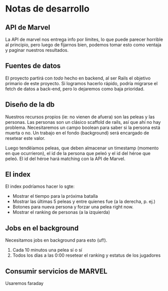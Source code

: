 # Notas de desarrollo

## API de Marvel

La API de marvel nos entrega info por límites, lo que puede parecer horrible al
principio, pero luego de fijarnos bien, podemos tomar esto como ventaja y
paginar nuestros resultados.

## Fuentes de datos

El proyecto partirá con *todo* hecho en backend, al ser Rails el objetivo
primario de este proyecto. Si logramos hacerlo rápido, podría migrarse el fetch
de datos a back-end, pero lo dejaremos como baja prioridad.

## Diseño de la db

Nuestros recursos propios (ie: no vienen de afuera) son las peleas y las
personas. Las personas son un clásico scaffold de rails, así que ahí no hay
problema. Necesitaremos un campo boolean para saber si la persona está muerta o
no. Un trabajo en el fondo (background) será encargado de resetear este valor.

Luego tendëíamos peleas, que deben almacenar un timestamp (momento en que
ocurrieron), el id de la persona que peleó y el id del héroe que peleó. El id
del héroe hará matching con la API de Marvel.

## El index

El index podríamos hacer lo sgte:

  - Mostrar el tiempo para la próxima batalla
  - Mostrar las últimas 5 peleas y entre quienes fue (a la derecha, p. ej.)
  - Botones para nueva persona y forzar una pelea right now.
  - Mostrar el ranking de personas (a la izquierda)

## Jobs en el background

Necesitamos jobs en background para esto (uf!).

  1. Cada 10 minutos una pelea sí o sí
  2. Todos los días a las 0:00 resetear el ranking y estatus de los jugadores


## Consumir servicios de MARVEL

Usaremos faraday
